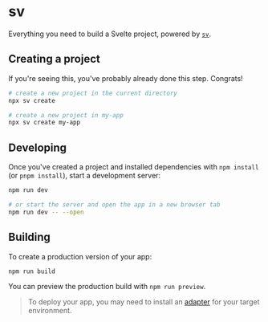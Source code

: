 # sv

Everything you need to build a Svelte project, powered by
[`sv`](https://github.com/sveltejs/cli).

## Creating a project

If you're seeing this, you've probably already done this step. Congrats!

```bash
# create a new project in the current directory
npx sv create

# create a new project in my-app
npx sv create my-app
```

## Developing

Once you've created a project and installed dependencies with `npm install` (or
`pnpm install`), start a development server:

```bash
npm run dev

# or start the server and open the app in a new browser tab
npm run dev -- --open
```

## Building

To create a production version of your app:

```bash
npm run build
```

You can preview the production build with `npm run preview`.

> To deploy your app, you may need to install an
> [adapter](https://svelte.dev/docs/kit/adapters) for your target environment.

